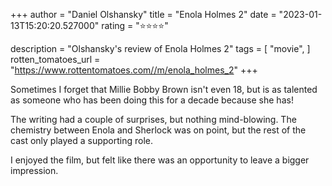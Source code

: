 +++
author = "Daniel Olshansky"
title = "Enola Holmes 2"
date = "2023-01-13T15:20:20.527000"
rating = "⭐⭐⭐⭐"

description = "Olshansky's review of Enola Holmes 2"
tags = [
    "movie",
]
rotten_tomatoes_url = "https://www.rottentomatoes.com//m/enola_holmes_2"
+++

Sometimes I forget that Millie Bobby Brown isn't even 18, but is as talented as someone who has been doing this for a decade because she has!

The writing had a couple of surprises, but nothing mind-blowing. The chemistry between Enola and Sherlock was on point, but the rest of the cast only played a supporting role.

I enjoyed the film, but felt like there was an opportunity to leave a bigger impression.
